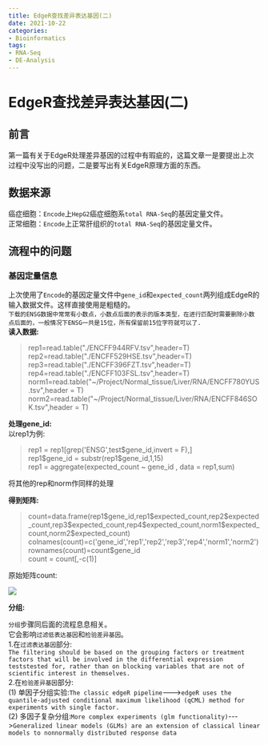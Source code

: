 ```yaml
---
title: EdgeR查找差异表达基因(二)
date: 2021-10-22
categories: 
- Bioinformatics
tags: 
- RNA-Seq
- DE-Analysis
---
```

# EdgeR查找差异表达基因(二)  
## 前言  
第一篇有关于EdgeR处理差异基因的过程中有瑕疵的，这篇文章一是要提出上次过程中没写出的问题，二是要写出有关EdgeR原理方面的东西。  
## 数据来源  
癌症细胞：`Encode`上`HepG2`癌症细胞系`total RNA-Seq`的基因定量文件。  
正常细胞：`Encode`上正常肝组织的`total RNA-Seq`的基因定量文件。  

## 流程中的问题  
### 基因定量信息  
上次使用了`Encode`的基因定量文件中`gene_id`和`expected_count`两列组成EdgeR的输入数据文件。这样直接使用是粗糙的。  
`下载的ENSG数据中常常有小数点，小数点后面的表示的版本类型，在进行匹配时需要删除小数点后面的，一般情况下ENSG一共是15位，所有保留前15位字符就可以了.`  
**读入数据:**  

> rep1=read.table("./ENCFF944RFV.tsv",header=T)  
> rep2=read.table("./ENCFF529HSE.tsv",header=T)  
> rep3=read.table("./ENCFF396FZT.tsv",header=T)  
> rep4=read.table("./ENCFF103FSL.tsv",header=T)  
> norm1=read.table("~/Project/Normal_tissue/Liver/RNA/ENCFF780YUS.tsv",header = T)  
> norm2=read.table("~/Project/Normal_tissue/Liver/RNA/ENCFF846SOK.tsv",header = T)  

**处理gene_id:**  
以rep1为例:  

> rep1 = rep1[grep('ENSG',test\$gene_id,invert = F),]    
> rep1\$gene_id = substr(rep1\$gene_id,1,15)  
> rep1 = aggregate(expected_count ~ gene_id , data = rep1,sum)  

将其他的rep和norm作同样的处理  

**得到矩阵:**  

> count=data.frame(rep1\$gene_id,rep1\$expected_count,rep2\$expected_count,rep3\$expected_count,rep4\$expected_count,norm1\$expected_count,norm2\$expected_count)  
> colnames(count)=c('gene_id','rep1','rep2','rep3','rep4','norm1','norm2')  
> rownames(count)=count$gene_id  
> count = count[,-c(1)]  

原始矩阵count:  

![](1.png)  

**分组:**  

`分组`步骤同后面的流程息息相关。  
它会影响`过滤低表达基因`和`检验差异基因`。  
1.在`过滤表达基因`部分:  
`The filtering should be based on the grouping factors or treatment factors that will be involved in the differential expression teststested for, rather than on blocking variables that are not of scientific interest in themselves.`  
2.在`检验差异基因`部分:  
(1) 单因子分组实验:`The classic edgeR pipeline`--->`edgeR uses the quantile-adjusted conditional maximum likelihood (qCML) method for experiments with single factor.`  
(2) 多因子复杂分组:`More complex experiments (glm functionality)`--->`Generalized linear models (GLMs) are an extension of classical linear models to nonnormally distributed response data`  